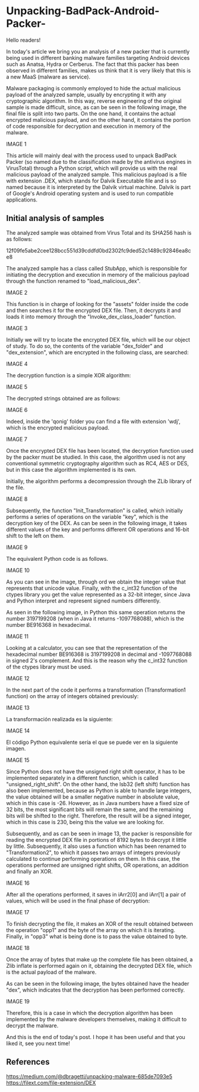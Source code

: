 # Unpacking-BadPack-Android-Packer-
Hello readers!

In today's article we bring you an analysis of a new packer that is currently being used in different banking malware families targeting Android devices such as Anatsa, Hydra or Cerberus. The fact that this packer has been observed in different families, makes us think that it is very likely that this is a new MaaS (malware as service). 

Malware packaging is commonly employed to hide the actual malicious payload of the analyzed sample, usually by encrypting it with any cryptographic algorithm. In this way, reverse engineering of the original sample is made difficult, since, as can be seen in the following image, the final file is split into two parts. On the one hand, it contains the actual encrypted malicious payload, and on the other hand, it contains the portion of code responsible for decryption and execution in memory of the malware.

IMAGE 1

This article will mainly deal with the process used to unpack BadPack Packer (so named due to the classification made by the antivirus engines in VirusTotal) through a Python script, which will provide us with the real malicious payload of the analyzed sample. This malicious payload is a file with extension .DEX, which stands for Dalvik Executable file and is so named because it is interpreted by the Dalvik virtual machine. Dalvik is part of Google's Android operating system and is used to run compatible applications.

## Initial analysis of samples

The analyzed sample was obtained from Virus Total and its SHA256 hash is as follows:

12f09fe5abe2cee128bcc551d39cddfd0bd2302fc9ded52c1489c92846ea8ce8

The analyzed sample has a class called StubApp, which is responsible for initiating the decryption and execution in memory of the malicious payload through the function renamed to "load_malicious_dex".

IMAGE 2

This function is in charge of looking for the "assets" folder inside the code and then searches it for the encrypted DEX file. Then, it decrypts it and loads it into memory through the "Invoke_dex_class_loader" function.

IMAGE 3

Initially we will try to locate the encrypted DEX file, which will be our object of study. To do so, the contents of the variable "dex_folder" and "dex_extension", which are encrypted in the following class, are searched:

IMAGE 4

The decryption function is a simple XOR algorithm:

IMAGE 5

The decrypted strings obtained are as follows:

IMAGE 6

Indeed, inside the 'qonig' folder you can find a file with extension 'wdj', which is the encrypted malicious payload.

IMAGE 7

Once the encrypted DEX file has been located, the decryption function used by the packer must be studied. In this case, the algorithm used is not any conventional symmetric cryptography algorithm such as RC4, AES or DES, but in this case the algorithm implemented is its own.

Initially, the algorithm performs a decompression through the ZLib library of the file.

IMAGE 8


Subsequently, the function "Init_Transformation" is called, which initially performs a series of operations on the variable "key", which is the decryption key of the DEX. As can be seen in the following image, it takes different values of the key and performs different OR operations and 16-bit shift to the left on them.

IMAGE 9

The equivalent Python code is as follows.

IMAGE 10

As you can see in the image, through ord we obtain the integer value that represents that unicode value. Finally, with the c_int32 function of the ctypes library you get the value represented as a 32-bit integer, since Java and Python interpret and represent signed numbers differently.

As seen in the following image, in Python this same operation returns the number 3197199208 (when in Java it returns -1097768088), which is the number BE916368 in hexadecimal.

IMAGE 11

Looking at a calculator, you can see that the representation of the hexadecimal number BE916368 is 3197199208 in decimal and -1097768088 in signed 2's complement. And this is the reason why the c_int32 function of the ctypes library must be used.

IMAGE 12

In the next part of the code it performs a transformation (Transformation1 function) on the array of integers obtained previously:

IMAGE 13

La transformación realizada es la siguiente:

IMAGE 14

El código Python equivalente sería el que se puede ver en la siguiente imagen.

IMAGE 15

Since Python does not have the unsigned right shift operator, it has to be implemented separately in a different function, which is called "unsigned_right_shift". On the other hand, the lsb32 (left shift) function has also been implemented, because as Python is able to handle large integers, the value obtained will be a smaller negative number in absolute value, which in this case is -26. However, as in Java numbers have a fixed size of 32 bits, the most significant bits will remain the same, and the remaining bits will be shifted to the right. Therefore, the result will be a signed integer, which in this case is 230, being this the value we are looking for. 

Subsequently, and as can be seen in image 13, the packer is responsible for reading the encrypted DEX file in portions of 8192 bytes to decrypt it little by little. Subsequently, it also uses a function which has been renamed to "Transformation2", to which it passes two arrays of integers previously calculated to continue performing operations on them. In this case, the operations performed are unsigned right shifts, OR operations, an addition and finally an XOR.

IMAGE 16

After all the operations performed, it saves in iArr2[0] and iArr[1] a pair of values, which will be used in the final phase of decryption:

IMAGE 17

To finish decrypting the file, it makes an XOR of the result obtained between the operation "opp1" and the byte of the array on which it is iterating. Finally, in "opp3" what is being done is to pass the value obtained to byte.

IMAGE 18

Once the array of bytes that make up the complete file has been obtained, a Zlib inflate is performed again on it, obtaining the decrypted DEX file, which is the actual payload of the malware.

As can be seen in the following image, the bytes obtained have the header "dex", which indicates that the decryption has been performed correctly.

IMAGE 19

Therefore, this is a case in which the decryption algorithm has been implemented by the malware developers themselves, making it difficult to decrypt the malware.

And this is the end of today's post. I hope it has been useful and that you liked it, see you next time!

## References

https://medium.com/@dbragetti/unpacking-malware-685de7093e5
https://filext.com/file-extension/DEX


